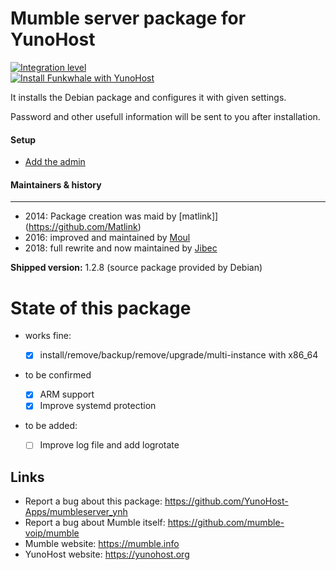 # Mumble server package for YunoHost

[![Integration level](https://dash.yunohost.org/integration/mumbleserver.svg)](https://dash.yunohost.org/appci/app/mumbleserver)  
[![Install Funkwhale with YunoHost](https://install-app.yunohost.org/install-with-yunohost.png)](https://install-app.yunohost.org/?app=mumbleserver)

It installs the Debian package and configures it with given settings.

Password and other usefull information will be sent to you after installation.

#### Setup

- [Add the admin](http://wiki.mumble.info/wiki/Murmurguide#Connecting_to_Murmur_Server)

#### Maintainers & history
----------------

* 2014: Package creation was maid by [matlink]](https://github.com/Matlink)
* 2016: improved and maintained by [Moul](https://github.com/M5oul)
* 2018: full rewrite and now maintained by [Jibec](https://github.com/Jibec)

**Shipped version:** 1.2.8 (source package provided by Debian) 

# State of this package

* works fine:

  * [x] install/remove/backup/remove/upgrade/multi-instance with x86_64

* to be confirmed
  * [x] ARM support
  * [x] Improve systemd protection

* to be added:
  * [ ] Improve log file and add logrotate

## Links

 * Report a bug about this package: https://github.com/YunoHost-Apps/mumbleserver_ynh
 * Report a bug about Mumble itself: https://github.com/mumble-voip/mumble
 * Mumble website: https://mumble.info
 * YunoHost website: https://yunohost.org
